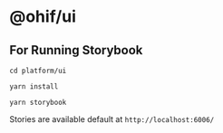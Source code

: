 # @ohif/ui

## For Running Storybook

```
cd platform/ui

yarn install

yarn storybook

```

Stories are available default at `http://localhost:6006/`

